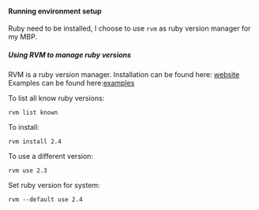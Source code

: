 #### Running environment setup

Ruby need to be installed, I choose to use `rvm` as ruby version manager for my MBP.


##### Using RVM to manage ruby versions 
RVM is a ruby version manager. 
Installation can be found here: [website](https://rvm.io/)
Examples can be found here:[examples](https://rvm.io/workflow/examples)

To list all know ruby versions:
```
rvm list known
```

To install:
```
rvm install 2.4
```

To use a different version:
```
rvm use 2.3
```

Set ruby version for system:
```
rvm --default use 2.4
```